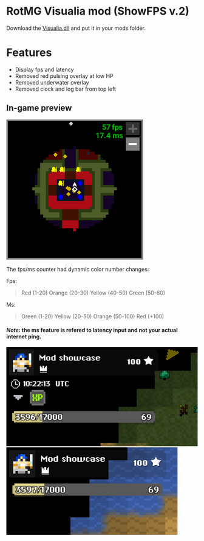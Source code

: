 # RotMG Visualia mod (ShowFPS v.2)
Download the [Visualia.dll](https://github.com/orba-rotmg/ShowFPS/blob/main/visualia.dll) and put it in your mods folder.
# Features
- Display fps and latency
- Removed red pulsing overlay at low HP
- Removed underwater overlay
- Removed clock and log bar from top left
 
## In-game preview

![Preview](/fps.PNG )

The fps/ms counter had dynamic color number changes:

Fps:
>Red (1-20)
Orange (20-30)
Yellow (40-50)
Green (50-60)

Ms:
>Green (1-20)
Yellow (20-50)
Orange (50-100)
Red (+100)

#### *Note*: the ms feature is refered to latency input and not your actual internet ping.

![Before](/1.PNG )
![After](/2.PNG )
